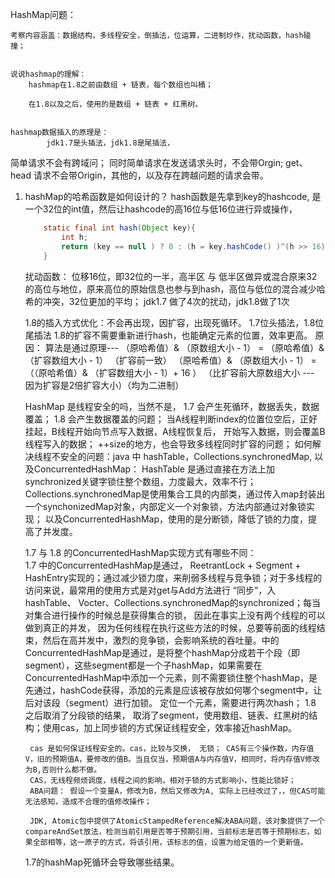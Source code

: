 HashMap问题：

    考察内容涵盖：数据结构，多线程安全，倒插法，位运算，二进制炒作，扰动函数，hash碰撞；


    说说hashmap的理解：
        hashmap在1.8之前由数组 + 链表，每个数组也叫桶；

        在1.8以及之后，使用的是数组 + 链表 + 红黑树。
        

    hashmap数据插入的原理是：
            jdk1.7是头插法，jdk1.8是尾插法，


简单请求不会有跨域问； 同时简单请求在发送请求头时，不会带Orgin;
get、head 请求不会带Origin，其他的，以及存在跨越问题的请求会带。

1. hashMap的哈希函数是如何设计的？
    hash函数是先拿到key的hashcode, 是一个32位的int值，然后让hashcode的高16位与低16位进行异或操作，
    ```java
        static final int hash(Object key){
            int h;
            return (key == null ) ? 0 : (h = key.hashCode() )^(h >> 16) 
        }
    ```
    扰动函数： 位移16位，即32位的一半，高半区 与 低半区做异或混合原来32的高位与地位，原来高位的原始信息也参与到hash，高位与低位的混合减少哈希的冲突，32位更加的平均；
    jdk1.7 做了4次的扰动，jdk1.8做了1次

    1.8的插入方式优化：不会再出现，因扩容，出现死循环。           1.7位头插法，1.8位尾插法
    1.8的扩容不需要重新进行hash，也能确定元素的位置，效率更高。
        原因： 算法是通过原理---   （原哈希值）& （原数组大小 - 1） = （原哈希值）& （扩容数组大小 - 1）  （扩容前一致）
                                （原哈希值）& （原数组大小 - 1） = （（原哈希值）& （扩容数组大小 - 1）+ 16 ）   （比扩容前大原数组大小 --- 因为扩容是2倍扩容大小）（均为二进制）

    HashMap 是线程安全的吗，当然不是，
    1.7 会产生死循环，数据丢失，数据覆盖；
    1.8 会产生数据覆盖的问题；  当A线程判断index的位置位空后，正好挂起，B线程开始向节点写入数据，A线程恢复后， 开始写入数据，则会覆盖B线程写入的数据；
                            ++size的地方，也会导致多线程同时扩容的问题；
        如何解决线程不安全的问题：java 中 hashTable，Collections.synchronedMap, 以及ConcurrentedHashMap： HashTable 是通过直接在方法上加synchronized关键字锁住整个数组，力度最大，效率不行；Collections.synchronedMap是使用集合工具的内部类，通过传入map封装出一个synchonizedMap对象，内部定义一个对象锁，方法内部通过对象锁实现； 以及ConcurrentedHashMap，使用的是分断锁，降低了锁的力度，提高了并发度。

    1.7 与 1.8 的ConcurrentedHashMap实现方式有哪些不同：    
        1.7 中的ConcurrentedHashMap是通过， ReetrantLock + Segment + HashEntry实现的；通过减少锁力度，来削弱多线程与竞争锁；对于多线程的访问来说，最常用的使用方式是对get与Add方法进行 “同步”，入hashTable、 Vocter、Collections.synchronedMap的synchronized；每当对集合进行操作的时候总是获得集合的锁，  因此在事实上没有两个线程的可以做到真正的并发， 因为任何线程在执行这些方法的时候，总要等前面的线程结束，然后在高并发中，激烈的竞争锁，会影响系统的吞吐量。中的ConcurrentedHashMap是通过，是将整个hashMap分成若干个段（即segment），这些segment都是一个子hashMap，如果需要在ConcurrentedHashMap中添加一个元素，则不需要锁住整个hashMap，是先通过，hashCode获得，添加的元素是应该被存放如何哪个segment中，让后对该段（segment）进行加锁。 定位一个元素，需要进行两次hash；
        1.8 之后取消了分段锁的结果， 取消了segment，使用数组、链表、红黑树的结构；使用cas，加上同步锁的方式保证线程安全，效率接近hashMap。

        cas 是如何保证线程安全的。cas，比较与交换， 无锁； CAS有三个操作数，内存值V，旧的预期值A，要修改的值B。当且仅当，预期值A与内存值V，相同时，将内存值V修改为B,否则什么都不做。
        CAS，无线程频烦调度，线程之间的影响，相对于锁的方式影响小，性能比锁好；
        ABA问题： 假设一个变量A，修改为B，然后又修改为A, 实际上已经改过了，，但CAS可能无法感知，造成不合理的值修改操作；

        JDK, Atomic包中提供了AtomicStampedReference解决ABA问题，该对象提供了一个compareAndSet放法，检测当前引用是否等于预期引用，当前标志是否等于预期标志，如果全部相等，这一原子的方式，将该引用，该标志的值，设置为给定值的一个更新值。

    1.7的hashMap死循环会导致哪些结果。

